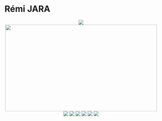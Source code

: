 # Rémi JARA



<div align="center">
  <img src="https://github-readme-stats.vercel.app/api/wakatime?username=icepick4&layout=compact" width"600">
  <img src="https://github-readme-stats.vercel.app/api?username=icepick4&count_private=true&show_icons=true&theme=gruvbox" height ="285"width="500"/>
</div>

<div align="center">
  <img src="https://img.shields.io/badge/Visual_Studio_Code-0078D4?style=for-the-badge&logo=visual%20studio%20code&logoColor=white"/>
  <img src="https://img.shields.io/badge/Java-ED8B00?style=for-the-badge&logo=java&logoColor=white"/>
  <img src="https://img.shields.io/badge/TypeScript-007ACC?style=for-the-badge&logo=typescript&logoColor=white"/>
  <img src="https://img.shields.io/badge/JavaScript-323330?style=for-the-badge&logo=javascript&logoColor=F7DF1E"/>
  <img src="https://img.shields.io/badge/Python-FFD43B?style=for-the-badge&logo=python&logoColor=blue"/>
  <img src="https://img.shields.io/badge/eslint-3A33D1?style=for-the-badge&logo=eslint&logoColor=white"/>
</div> 


